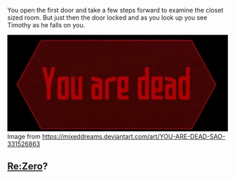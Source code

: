 You open the first door and take a few steps forward to examine the closet sized
room. But just then the door locked and as you look up you see Timothy as he falls on you.

![](../images/Death.jpg)  
Image from https://mixeddreams.deviantart.com/art/YOU-ARE-DEAD-SAO-331526863
## [Re:Zero](../README.md)?